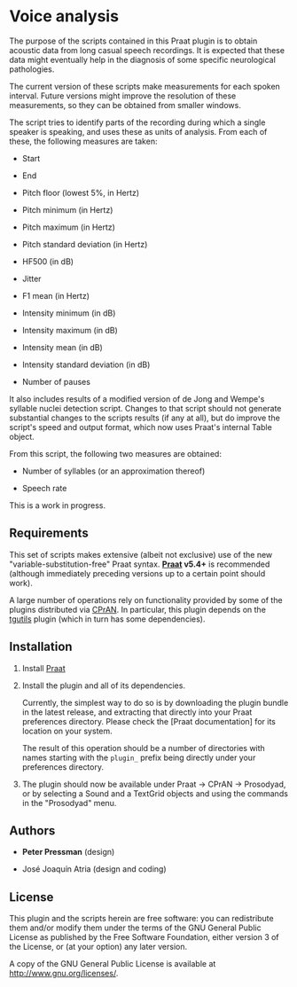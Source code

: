 Voice analysis
==============

The purpose of the scripts contained in this Praat plugin is to obtain
acoustic data from long casual speech recordings. It is expected that these data
might eventually help in the diagnosis of some specific neurological
pathologies.

The current version of these scripts make measurements for each spoken interval.
Future versions might improve the resolution of these measurements, so they can
be obtained from smaller windows.

The script tries to identify parts of the recording during which a single
speaker is speaking, and uses these as units of analysis. From each of these,
the following measures are taken:

* Start

* End

* Pitch floor (lowest 5%, in Hertz)

* Pitch minimum (in Hertz)

* Pitch maximum (in Hertz)

* Pitch standard deviation (in Hertz)

* HF500 (in dB)

* Jitter

* F1 mean (in Hertz)

* Intensity minimum (in dB)

* Intensity maximum (in dB)

* Intensity mean (in dB)

* Intensity standard deviation (in dB)

* Number of pauses

It also includes results of a modified version of de Jong and Wempe's syllable
nuclei detection script. Changes to that script should not generate substantial
changes to the scripts results (if any at all), but do improve the script's
speed and output format, which now uses Praat's internal Table object.

From this script, the following two measures are obtained:

* Number of syllables (or an approximation thereof)

* Speech rate

This is a work in progress.

Requirements
------------

This set of scripts makes extensive (albeit not exclusive) use of the new
"variable-substitution-free" Praat syntax. **[Praat][] v5.4+** is recommended
(although immediately preceding versions up to a certain point should work).

[praat]: http://www.praat.org

A large number of operations rely on functionality provided by some of the
plugins distributed via [CPrAN]. In particular, this plugin depends on the
[tgutils] plugin (which in turn has some dependencies).

[CPrAN]: http://cpran.net
[tgutils]: https://gitlab.com/cpran/plugin_tgutils

Installation
------------

 1. Install [Praat][]

 2. Install the plugin and all of its dependencies.

    Currently, the simplest way to do so is by downloading the plugin bundle
    in the latest release, and extracting that directly into your Praat
    preferences directory. Please check the [Praat documentation]
    for its location on your system.

    The result of this operation should be a number of directories with names
    starting with the `plugin_` prefix being directly under your preferences
    directory.

 3. The plugin should now be available under Praat -> CPrAN -> Prosodyad, or
    by selecting a Sound and a TextGrid objects and using the commands in the
    "Prosodyad" menu.

Authors
-------

* **Peter Pressman** (design)

* José Joaquín Atria (design and coding)

License
-------

This plugin and the scripts herein are free software: you can redistribute them
and/or modify them under the terms of the GNU General Public License as
published by the Free Software Foundation, either version 3 of
the License, or (at your option) any later version.

A copy of the GNU General Public License is available at
<http://www.gnu.org/licenses/>.
